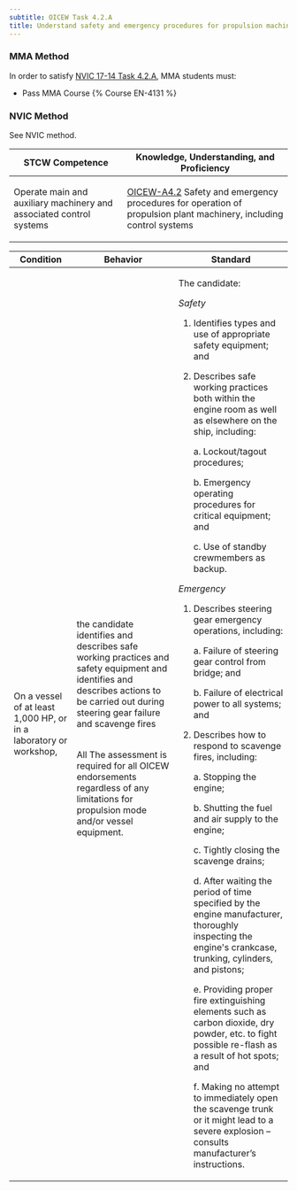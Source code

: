 ```yaml
---
subtitle: OICEW Task 4.2.A 
title: Understand safety and emergency procedures for propulsion machinery
---
```



### MMA Method

In order to satisfy  [NVIC 17-14  Task  4.2.A](/stcw23/assets/images/nvic-17-14.pdf), MMA students must:

* Pass MMA Course {% Course EN-4131 %}


### NVIC Method

<a onclick="togglevisibility('nvic_methods')" >See NVIC method.</a>

<div id='nvic_methods' class='hide'>

<table>
<thead>
<tr>
<th class='forty'> STCW Competence </th>
<th class='sixty'> Knowledge, Understanding, and Proficiency </th>
</tr>
</thead>




<tbody>
<tr><td markdown='1'>

Operate main and auxiliary machinery and associated control systems

</td><td markdown='1'>

[OICEW-A4.2](../../tables/31.html#OICEW-A4.2) Safety and emergency procedures for operation of propulsion plant machinery, including control systems

</td></tr>


</tbody>
</table>


<table>
<thead>
<tr><th class='twenty'>  Condition </th><th class='twenty'> Behavior </th><th  class='sixty'>Standard </th></tr>
</thead>
<tbody >



<tr><td markdown='1'>

On a vessel of at least 1,000 HP, or in a laboratory or workshop,

</td><td markdown='1'>

the candidate identifies and describes safe working practices and safety equipment and identifies and describes actions to be carried out during steering gear failure and scavenge fires

<br>

<div class="tooltip">All
<span class="tooltiptext">
The assessment is required for all OICEW endorsements regardless of any limitations for propulsion mode and/or vessel equipment.
</span>
</div>


</td><td markdown='1'>

The candidate: 

*Safety*

1. Identifies types and use of appropriate safety equipment; and

2. Describes safe working practices both within the engine room as well as elsewhere on the ship, including:

     a. Lockout/tagout procedures;

     b. Emergency operating procedures for critical equipment; and

     c. Use of standby crewmembers as backup. 

*Emergency*

1. Describes steering gear emergency operations, including:

     a. Failure of steering gear control from bridge; and

     b. Failure of electrical power to all systems; and

2. Describes how to respond to scavenge fires, including:

     a. Stopping the engine;

     b. Shutting the fuel and air supply to the engine;

     c. Tightly closing the scavenge drains;

     d. After waiting the period of time specified by the engine manufacturer, thoroughly inspecting the engine's crankcase, trunking, cylinders, and pistons;

     e. Providing proper fire extinguishing elements such as carbon dioxide, dry powder, etc. to fight possible re-flash as a result of hot spots; and

     f. Making no attempt to immediately open the scavenge trunk or it might lead to a severe explosion – consults manufacturer’s instructions.

</td></tr>
</tbody>
</table>
</div>
